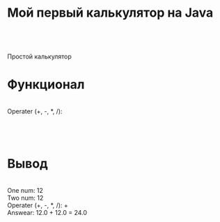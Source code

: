 <h1>Мой первый калькулятор на Java</h1><br>
<h1></h1>
Простой калькулятор <br>
<h1>Функционал</h1><br>
Operater (+, -, *, /):<br>
<h1></h1><br>
<h1>Вывод</h1><br>
One num: 12<br>
Two num: 12<br>
Operater (+, -, *, /): +<br>
Answear: 12.0 + 12.0 = 24.0<br>
